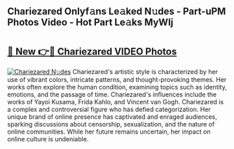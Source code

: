 ## Chariezared Onlyf𝚊ns Le𝚊ked N𝚞des - Part-uPM Photos Video - Hot Part Le𝚊ks MyWIj

# <h2><a href="http://ab88501.deff.icu/?id=Chariezared">🔗 New 👉🔴 Chariezared VIDEO Photos</a></h2>

[![Chariezared N𝚞des](https://i.imgur.com/rIISA9y.gif)](http://ab88501.deff.icu/?id=Chariezared)
Chariezared's artistic style is characterized by her use of vibrant colors, intricate patterns, and thought-provoking themes. Her works often explore the human condition, examining topics such as identity, emotions, and the passage of time. Chariezared's influences include the works of Yayoi Kusama, Frida Kahlo, and Vincent van Gogh. Chariezared is a complex and controversial figure who has defied categorization. Her unique brand of online presence has captivated and enraged audiences, sparking discussions about censorship, sexualization, and the nature of online communities. While her future remains uncertain, her impact on online culture is undeniable.
